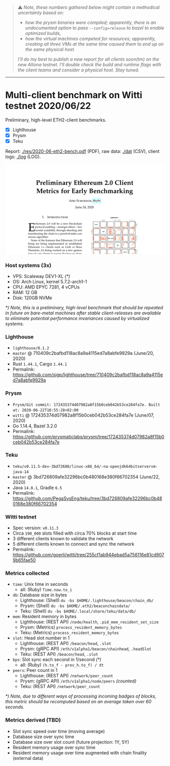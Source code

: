 > ⚠️ _Note, these numbers gathered below might contain a methodical uncertainty based on:_
> * _how the prysm binaries were compiled; apparently, there is an undocumented option to pass `--config=release` to bazel to enable optimized builds,_
> * _how the virtual machines competed for resources; apparently, creating all three VMs at the same time caused them to end up on the same physical host._
>
> _I'll do my best to publish a new report for all clients soon(tm) on the new Altona testnet. I'll double check the build and runtime flags with the client teams and consider a physical host. Stay tuned._

---

# Multi-client benchmark on Witti testnet 2020/06/22
Preliminary, high-level ETH2-client benchmarks.
- [x] Lighthouse
- [x] Prysm
- [x] Teku

Report: [./res/2020-06-eth2-bench.pdf](./res/2020-06-eth2-bench.pdf) (PDF), raw data: [./dat](./dat) (CSV), client logs: [./log](./log) (LOG).

![report](./res/cover.png)

### Host systems (3x)
- VPS: Scaleway DEV1-XL _(*)_
- OS: Arch Linux, kernel 5.7.2-arch1-1
- CPU: AMD EPYC 7281, 4 vCPUs
- RAM: 12 GB
- Disk: 120GB NVMe

_*) Note, this is a preliminary, high-level benchmark that should be repeated in future on bare-metal machines after stable client-releases are available to eliminate potential performance invariances caused by virtualized systems._

### Lighthouse
- `lighthouse/0.1.2`
- `master` @ 710409c2bafbd118ac8a9a4115ed7a8abfe9929a (June/20, 2020)
- Rust `1.44.1`, Cargo `1.44.1`
- Permalink: https://github.com/sigp/lighthouse/tree/710409c2bafbd118ac8a9a4115ed7a8abfe9929a

### Prysm
- `Prysm/Git commit: 172435374d07982a8f15b0ceb042b53ce284fa7e. Built at: 2020-06-22T10:55:28+02:00`
- `witti` @ 172435374d07982a8f15b0ceb042b53ce284fa7e (June/07, 2020)
- Go 1.14.4, Bazel 3.2.0
- Permalink: https://github.com/prysmaticlabs/prysm/tree/172435374d07982a8f15b0ceb042b53ce284fa7e

### Teku
- `teku/v0.11.5-dev-3bd72680/linux-x86_64/-na-openjdk64bitservervm-java-14`
- `master` @ 3bd726809afe32296bc0b480168e380f66702354 (June/22, 2020)
- Java `14.0.1`, Gradle `6.5`
- Permalink: https://github.com/PegaSysEng/teku/tree/3bd726809afe32296bc0b480168e380f66702354

### Witti testnet
- Spec version: `v0.11.3`
- Circa `190_000` slots filled with circa 70% blocks at start time
- 3 different clients known to validate the network
- 5 different clients known to connect and sync the network
- Permalink: https://github.com/goerli/witti/tree/255cf1ab944ebad5a756116e81cd9079b65fae50

### Metrics collected
- `time`: Unix time in seconds
  - all: (Ruby) `Time.now.to_i`
- `db`: Database size in bytes
  - Lighthouse: (Shell) `du -bs $HOME/.lighthouse/beacon/chain_db/`
  - Prysm: (Shell) `du -bs $HOME/.eth2/beaconchaindata/`
  - Teku: (Shell) `du -bs $HOME/.local/share/teku/data/db/`
- `mem`: Resident memory in bytes
  - Lighthouse: (REST API) `/node/health`, `.pid_mem_resident_set_size`
  - Prysm: (Metrics) `process_resident_memory_bytes`
  - Teku: (Metrics) `process_resident_memory_bytes`
- `slot`: Head slot number in 1
  - Lighthouse: (REST API) `/beacon/head`, `.slot`
  - Prysm: (gRPC API) `/eth/v1alpha1/beacon/chainhead`, `.headSlot`
  - Teku: (REST API) `/beacon/head`, `.slot`
- `bps`: Slot sync each second in 1/second _(*)_
  - all: (Ruby) `(h.to_f - prev_h.to_f) / dt`
- `peers`: Peer count in 1
  - Lighthouse: (REST API) `/network/peer_count`
  - Prysm: (gRPC API) `/eth/v1alpha1/node/peers` _(counted)_
  - Teku: (REST API) `/network/peer_count`

_*) Note, due to different ways of processing incoming badges of blocks, this metric should be recomputed based on an average taken over 60 seconds._

### Metrics derived (TBD)
- Slot sync speed over time (moving average)
- Database size over sync time
- Database size over slot count (future projection: 1Y, 5Y)
- Resident memory usage over sync time
- Resident memory usage over time augmented with chain finality (external data)
